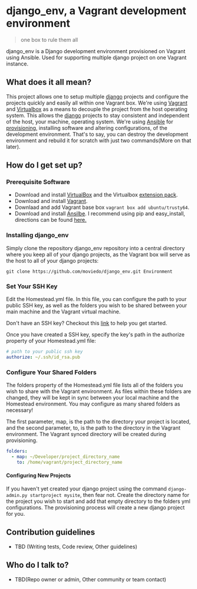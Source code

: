 # django_env, a Vagrant development environment
> one box to rule them all

django_env is a Django development environment provisioned on Vagrant using Ansible. Used for supporting multiple django project on one Vagrant instance.

## What does it all mean? ###
This project allows one to setup multiple [django](https://www.djangoproject.com/) projects and configure the projects quickly and easily all within one Vagrant box. We're using [Vagrant](https://www.vagrantup.com/) and [Virtualbox](https://www.virtualbox.org) as a means to decouple the project from the host operating system. This allows the [django](https://www.djangoproject.com/) projects to stay consistent and independent of the host, your machine, operating system.
We're using [Ansible](http://www.ansible.com/about) for [provisioning](https://docs.vagrantup.com/v2/provisioning/index.html), installing software and altering configurations, of the development environment. That's to say, you can destroy the development environment and rebuild it for scratch with just two commands(More on that later).

## How do I get set up?
### Prerequisite Software
* Download and install [VirtualBox](https://www.virtualbox.org/wiki/Downloads) and the Virtualbox [extension pack](https://www.virtualbox.org/wiki/Downloads).
* Download and install [Vagrant](https://www.vagrantup.com/downloads.html).
* Downlaad and add Vagrant base box `vagrant box add ubuntu/trusty64`.
* Download and install [Ansilbe](http://docs.ansible.com/intro_installation.html). I recommend using pip and easy_install, directions can be found [here.](http://docs.ansible.com/intro_installation.html#latest-releases-via-pip)

### Installing django_env
Simply clone the repository django_env repository into a central directory where you keep all of your django projects, as the Vagrant box will serve as the host to all of your django projects:

```batch
git clone https://github.com/moviedo/django_env.git Environment
```

### Set Your SSH Key
Edit the Homestead.yml file. In this file, you can configure the path to your public SSH key, as well as the folders you wish to be shared between your main machine and the Vagrant virtual machine.

Don't have an SSH key? Checkout this [link](https://help.github.com/articles/generating-ssh-keys/) to help you get started.

Once you have created a SSH key, specify the key's path in the authorize property of your Homestead.yml file:

```yml
# path to your public ssh key
authorize: ~/.ssh/id_rsa.pub
```

### Configure Your Shared Folders
The folders property of the Homestead.yml file lists all of the folders you wish to share with the Vagrant environment. As files within these folders are changed, they will be kept in sync between your local machine and the Homestead environment. You may configure as many shared folders as necessary!

The first parameter, map, is the path to the directory your project is located, and the second parameter, to, is the path to the directory in the Vagrant environment. The Vagrant synced directory will be created during provisioning.

```yml
folders:
  - map: ~/Developer/project_directory_name
    to: /home/vagrant/project_directory_name
```

#### Configuring New Projects
If you haven't yet created your django project using the command `django-admin.py startproject mysite`, then fear not. Create the directory name for the project you wish to start and add that empty directory to the folders yml configurations. The provisioning process will create a new django project for you.


## Contribution guidelines

* TBD (Writing tests, Code review, Other guidelines)

## Who do I talk to?

* TBD(Repo owner or admin, Other community or team contact)
